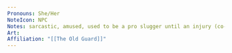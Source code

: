 ```yaml
---
Pronouns: She/Her
NoteIcon: NPC
Notes: sarcastic, amused, used to be a pro slugger until an injury (co-owner of Infinite Pizza)
Art: 
Affiliation: "[[The Old Guard]]"
---
```

